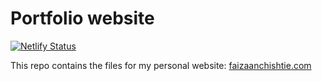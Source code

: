 # Portfolio website

[![Netlify Status](https://api.netlify.com/api/v1/badges/e1ddce8f-b36e-49ec-8524-b96f2ec1ab18/deploy-status)](https://app.netlify.com/sites/faizaanchishtie/deploys)

This repo contains the files for my personal website: [faizaanchishtie.com](https://www.faizaanchishtie.com)
